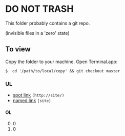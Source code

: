 # DO NOT TRASH
This folder probably contains a git repo.

(invisible files in a 'zero' state)

## To view
Copy the folder to your machine. Open Terminal.app:

    $  cd '/path/to/local/copy' && git checkout master

### UL
* [spot link](http://site/) `(http://site/)`
* [named link][site] `[site]`

#### OL
0. 0
0. 0

[site]: http://site/

